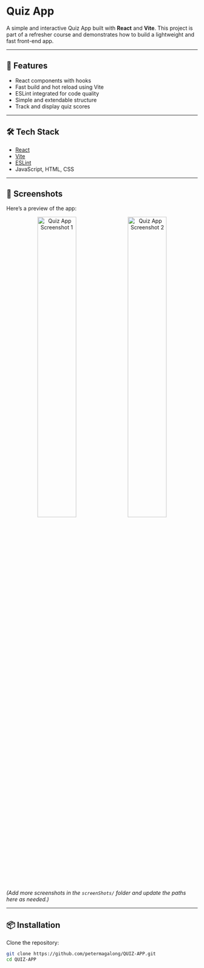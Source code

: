 # Quiz App

A simple and interactive Quiz App built with **React** and **Vite**. This project is part of a refresher course and demonstrates how to build a lightweight and fast front-end app.

---

## 🚀 Features
- React components with hooks
- Fast build and hot reload using Vite
- ESLint integrated for code quality
- Simple and extendable structure
- Track and display quiz scores

---

## 🛠️ Tech Stack
- [React](https://reactjs.org/)
- [Vite](https://vitejs.dev/)
- [ESLint](https://eslint.org/)
- JavaScript, HTML, CSS

---

## 📸 Screenshots

Here’s a preview of the app:

<p align="center">
  <img src="./screenShots/screenshot1.png" alt="Quiz App Screenshot 1" width="45%"/>
  &nbsp;
  <img src="./screenShots/screenshot2.png" alt="Quiz App Screenshot 2" width="45%"/>
</p>

*(Add more screenshots in the `screenShots/` folder and update the paths here as needed.)*

---

## 📦 Installation

Clone the repository:

```bash
git clone https://github.com/petermagalong/QUIZ-APP.git
cd QUIZ-APP
